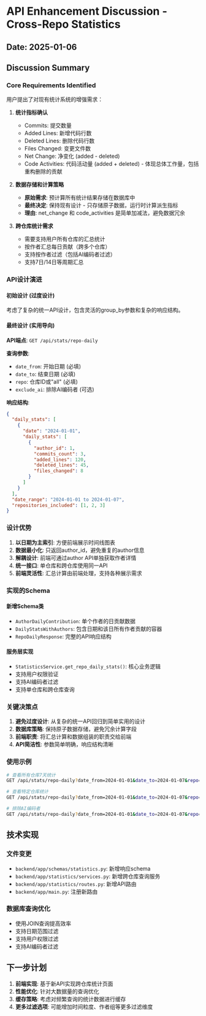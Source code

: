 # API Enhancement Discussion - Cross-Repo Statistics

## Date: 2025-01-06

## Discussion Summary

### Core Requirements Identified

用户提出了对现有统计系统的增强需求：

1. **统计指标确认**
   - Commits: 提交数量
   - Added Lines: 新增代码行数  
   - Deleted Lines: 删除代码行数
   - Files Changed: 变更文件数
   - Net Change: 净变化 (added - deleted)
   - Code Activities: 代码活动量 (added + deleted) - 体现总体工作量，包括重构删除的贡献

2. **数据存储和计算策略**
   - **原始需求**: 预计算所有统计结果存储在数据库中
   - **最终决定**: 保持现有设计 - 只存储原子数据，运行时计算派生指标
   - **理由**: net_change 和 code_activities 是简单加减法，避免数据冗余

3. **跨仓库统计需求**
   - 需要支持用户所有仓库的汇总统计
   - 按作者汇总每日贡献（跨多个仓库）
   - 支持按作者过滤（包括AI编码者过滤）
   - 支持7日/14日等周期汇总

### API设计演进

#### 初始设计 (过度设计)
考虑了复杂的统一API设计，包含灵活的group_by参数和复杂的响应结构。

#### 最终设计 (实用导向)
**API端点**: `GET /api/stats/repo-daily`

**查询参数**:
- `date_from`: 开始日期 (必填)
- `date_to`: 结束日期 (必填)  
- `repo`: 仓库ID或"all" (必填)
- `exclude_ai`: 排除AI编码者 (可选)

**响应结构**:
```json
{
  "daily_stats": [
    {
      "date": "2024-01-01",
      "daily_stats": [
        {
          "author_id": 1,
          "commits_count": 3,
          "added_lines": 120,
          "deleted_lines": 45,
          "files_changed": 8
        }
      ]
    }
  ],
  "date_range": "2024-01-01 to 2024-01-07",
  "repositories_included": [1, 2, 3]
}
```

### 设计优势

1. **以日期为主索引**: 方便前端展示时间线图表
2. **数据最小化**: 只返回author_id，避免重复的author信息
3. **解耦设计**: 前端可通过author API单独获取作者详情
4. **统一接口**: 单仓库和跨仓库使用同一API
5. **前端灵活性**: 汇总计算由前端处理，支持各种展示需求

### 实现的Schema

#### 新增Schema类
- `AuthorDailyContribution`: 单个作者的日贡献数据
- `DailyStatsWithAuthors`: 包含日期和该日所有作者贡献的容器
- `RepoDailyResponse`: 完整的API响应结构

#### 服务层实现
- `StatisticsService.get_repo_daily_stats()`: 核心业务逻辑
- 支持用户权限验证
- 支持AI编码者过滤
- 支持单仓库和跨仓库查询

### 关键决策点

1. **避免过度设计**: 从复杂的统一API回归到简单实用的设计
2. **数据库策略**: 保持原子数据存储，避免冗余计算字段
3. **前端职责**: 将汇总计算和数据组装的职责交给前端
4. **API简洁性**: 参数简单明确，响应结构清晰

### 使用示例

```bash
# 查看所有仓库7天统计
GET /api/stats/repo-daily?date_from=2024-01-01&date_to=2024-01-07&repo=all

# 查看特定仓库统计  
GET /api/stats/repo-daily?date_from=2024-01-01&date_to=2024-01-07&repo=123

# 排除AI编码者
GET /api/stats/repo-daily?date_from=2024-01-01&date_to=2024-01-07&repo=all&exclude_ai=true
```

## 技术实现

### 文件变更
- `backend/app/schemas/statistics.py`: 新增响应schema
- `backend/app/statistics/services.py`: 新增跨仓库查询服务
- `backend/app/statistics/routes.py`: 新增API路由
- `backend/app/main.py`: 注册新路由

### 数据库查询优化
- 使用JOIN查询提高效率
- 支持日期范围过滤
- 支持用户权限过滤
- 支持AI编码者过滤

## 下一步计划

1. **前端实现**: 基于新API实现跨仓库统计页面
2. **性能优化**: 针对大数据量的查询优化
3. **缓存策略**: 考虑对频繁查询的统计数据进行缓存
4. **更多过滤选项**: 可能增加时间粒度、作者组等更多过滤维度